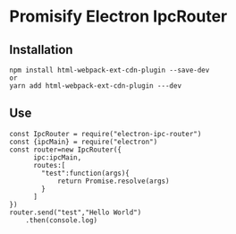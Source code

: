 # Promisify Electron IpcRouter

Installation
--

> 
    npm install html-webpack-ext-cdn-plugin --save-dev
    or
    yarn add html-webpack-ext-cdn-plugin ---dev

Use
--
> 
    const IpcRouter = require("electron-ipc-router")
    const {ipcMain} = require("electron")
    const router=new IpcRouter({
          ipc:ipcMain,
          routes:[
            "test":function(args){
                return Promise.resolve(args)
            }
          ]
    })
    router.send("test","Hello World")
        .then(console.log)
